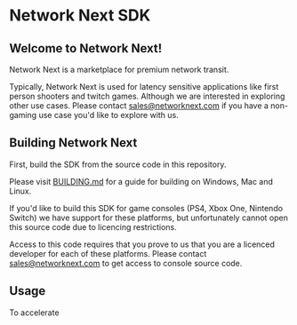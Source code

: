 # Network Next SDK

## Welcome to Network Next!

Network Next is a marketplace for premium network transit.

Typically, Network Next is used for latency sensitive applications like first person shooters and twitch games. Although we are interested in exploring other use cases. Please contact sales@networknext.com if you have a non-gaming use case you'd like to explore with us.

## Building Network Next

First, build the SDK from the source code in this repository.

Please visit [BUILDING.md](https://github.com/networknext/sdk/blob/master/BUILDING.md) for a guide for building on Windows, Mac and Linux.

If you'd like to build this SDK for game consoles (PS4, Xbox One, Nintendo Switch) we have support for these platforms, but unfortunately cannot open this source code due to licencing restrictions. 

Access to this code requires that you prove to us that you are a licenced developer for each of these platforms. Please contact sales@networknext.com to get access to console source code.

## Usage

To accelerate 
